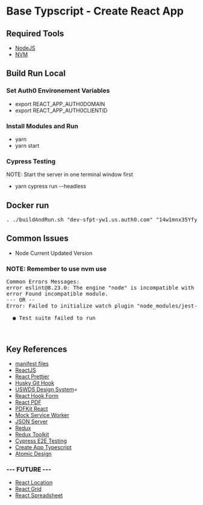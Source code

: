 # Base Typscript - Create React App

## Required Tools

- [NodeJS](https://nodejs.org/en/download/)
- [NVM](https://github.com/nvm-sh/nvm#installing-and-updating)

## Build Run Local

### Set Auth0 Environement Variables

- export REACT_APP_AUTH0DOMAIN
- export REACT_APP_AUTH0CLIENTID

### Install Modules and Run

- yarn
- yarn start

### Cypress Testing

NOTE: Start the server in one terminal window first

- yarn cypress run --headless

## Docker run

<pre>. ./buildAndRun.sh "dev-sfpt-yw1.us.auth0.com" "14w1mnx35YfyJVCFA7HnTn32La2E0gbS"</pre>

## Common Issues

- Node Current Updated Version

### NOTE: Remember to use nvm use <node version>

<pre>
Common Errors Messages:
error eslint@8.23.0: The engine "node" is incompatible with this module. Expected version "^12.22.0 || ^14.17.0 || >=16.0.0". Got "14.15.0"
error Found incompatible module.
--- OR --
Error: Failed to initialize watch plugin "node_modules/jest-watch-typeahead/filename.js":

  ● Test suite failed to run


</pre>

## Key References

- [manifest files](https://web.dev/add-manifest/)
- [ReactJS](https://reactjs.org/)
- [React Prettier](https://prettier.io/docs/en/install.html)
- [Husky Git Hook](https://typicode.github.io/husky/#/)
- [USWDS Design System](https://designsystem.digital.gov/documentation/getting-started/developers/phase-one-install/)=
- [React Hook Form](https://react-hook-form.com/)
- [React PDF](https://react-pdf.org/)
- [PDFKit React](https://pdfkit.org/)
- [Mock Service Worker](https://mswjs.io/docs/)
- [JSON Server](https://github.com/typicode/json-server)
- [Redux](https://redux.js.org/)
- [Redux Toolkit](https://redux-toolkit.js.org/)
- [Cypress E2E Testing](https://www.cypress.io/)
- [Create App Typescript](https://create-react-app.dev/docs/adding-typescript/)
- [Atomic Design](https://atomicdesign.bradfrost.com/)

### --- FUTURE ---

- [React Location](https://react-location.tanstack.com/)
- [React Grid](https://reactgrid.com/)
- [React Spreadsheet](https://github.com/iddan/react-spreadsheet)
